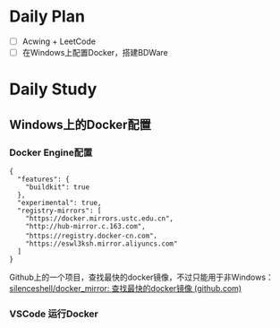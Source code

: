 # Daily Plan
- [ ] Acwing + LeetCode
- [ ] 在Windows上配置Docker，搭建BDWare
# Daily Study
## Windows上的Docker配置
### Docker Engine配置
```
{
  "features": {
    "buildkit": true
  },
  "experimental": true,
  "registry-mirrors": [
    "https://docker.mirrors.ustc.edu.cn",
    "http://hub-mirror.c.163.com",
    "https://registry.docker-cn.com"，
    "https://eswl3ksh.mirror.aliyuncs.com"
  ]
}
```

Github上的一个项目，查找最快的docker镜像，不过只能用于非Windows：[silenceshell/docker_mirror: 查找最快的docker镜像 (github.com)](https://github.com/silenceshell/docker_mirror)
### VSCode 运行Docker